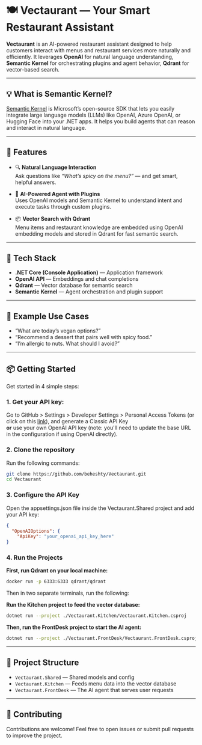 ﻿# 🍽️ Vectaurant — Your Smart Restaurant Assistant

**Vectaurant** is an AI-powered restaurant assistant designed to help customers interact with menus and restaurant services more naturally and efficiently. It leverages **OpenAI** for natural language understanding, **Semantic Kernel** for orchestrating plugins and agent behavior, **Qdrant** for vector-based search.

---

## 💡 What is Semantic Kernel?
[Semantic Kernel](https://learn.microsoft.com/en-us/semantic-kernel) is Microsoft’s open-source SDK that lets you easily integrate large language models (LLMs) like OpenAI, Azure OpenAI, or Hugging Face into your .NET apps. It helps you build agents that can reason and interact in natural language.

---

## 🚀 Features

- 🔍 **Natural Language Interaction**  
  Ask questions like *“What’s spicy on the menu?”* — and get smart, helpful answers.

- 🧠 **AI-Powered Agent with Plugins**  
  Uses OpenAI models and Semantic Kernel to understand intent and execute tasks through custom plugins.

- 📦 **Vector Search with Qdrant**  
  Menu items and restaurant knowledge are embedded using OpenAI embedding models and stored in Qdrant for fast semantic search.

---

## 🧱 Tech Stack

- **.NET Core (Console Application)** — Application framework  
- **OpenAI API** — Embeddings and chat completions  
- **Qdrant** — Vector database for semantic search  
- **Semantic Kernel** — Agent orchestration and plugin support

---

## 🧪 Example Use Cases

- “What are today’s vegan options?”  
- “Recommend a dessert that pairs well with spicy food.”  
- “I’m allergic to nuts. What should I avoid?”

---

## 📦 Getting Started
Get started in 4 simple steps:
### 1. Get your API key:  
Go to GitHub > Settings > Developer Settings > Personal Access Tokens (or click on this [link](https://github.com/settings/tokens)), and generate a Classic API Key  
**or** use your own OpenAI API key (note: you'll need to update the base URL in the configuration if using OpenAI directly).

### 2. Clone the repository

Run the following commands:

```bash
git clone https://github.com/beheshty/Vectaurant.git
cd Vectaurant
```

### 3. Configure the API Key
Open the appsettings.json file inside the Vectaurant.Shared project and add your API key:

```json
{
  "OpenAIOptions": {
    "ApiKey": "your_openai_api_key_here"
}
```

### 4. Run the Projects

**First, run Qdrant on your local machine:**

```bash
docker run -p 6333:6333 qdrant/qdrant
```
Then in two separate terminals, run the following:

**Run the Kitchen project to feed the vector database:**
```bash
dotnet run --project ./Vectaurant.Kitchen/Vectaurant.Kitchen.csproj
```

**Then, run the FrontDesk project to start the AI agent:**

```bash
dotnet run --project ./Vectaurant.FrontDesk/Vectaurant.FrontDesk.csproj
```

---

## 🧩 Project Structure

- `Vectaurant.Shared` — Shared models and config
- `Vectaurant.Kitchen` — Feeds menu data into the vector database
- `Vectaurant.FrontDesk` — The AI agent that serves user requests

---

## 🤝 Contributing
Contributions are welcome! Feel free to open issues or submit pull requests to improve the project.
